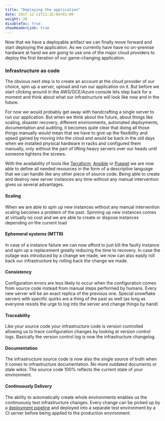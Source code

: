 ```yaml
---
title: "Deploying the application"
date: 2017-12-11T21:35:04+01:00
weight: 20
disableToc: true
showHeaderLink: true 
---
```


Now that we have a deployable artifact we can finally move forward and start deploying the application. As we currently have have no on-premise hardware at hand we are going to use one of the major cloud providers to deploy the first iteration of our game-changing application.

### Infrastructure as code

The obvious next step is to create an account at the cloud provider of our choice, spin up a server, upload and run our application on it. But before we start clicking around in the AWS/GCE/Azure console lets step back for a moment and think about what our infrastructure will look like now and in the future.

For now we would probably get away with handcrafting a single server to run our application. But when we think about the future, about things like scaling, disaster recovery, different environments, automated deployments, documentation and auditing, it becomes quite clear that doing all those things manually would mean that we have to give up the flexibility and speed gained by moving into the cloud and would be back in the old days when we installed physical hardware in racks and configured them manually, only without the part of lifting heavy servers over our heads until someone tightens the screws.

With the availability of tools like [Terraform](https://terraform.io), [Ansible](https://www.ansible.com/overview/how-ansible-works) or [Puppet](https://puppet.com/products/how-puppet-works) we are now able to define all needed resources in the form of a descriptive language that we can handle like any other piece of source code. Being able to create and destroy new server instances any time without any manual intervention gives us several advantages.

#### Scaling
When we are able to spin up new instances without any manual intervention scaling becomes a problem of the past. Spinning up new instances comes at virtually no cost and we are able to create or dispose instances depending on the current load

#### Ephemeral systems (MTTR)
In case of a instance failure we can now afford to just kill the faulty instance and spin up a replacement greatly reducing the time to recovery. In case the outage was introduced by a change we made, we now can also easily roll back our infrastructure by rolling back the change we made.

#### Consistency
Configuration errors are less likely to occur when the configuration comes from source code instead from manual steps performed by humans. Every new server will be an exact replica of the previous one. Special snowflake servers with specific quirks are a thing of the past as well (as long as everyone resists the urge to log into the server and change things by hand)

#### Traceability
Like your source code your infrastructure code is version controlled allowing us to trace configuration changes by looking at version control logs. Basically the version control log is now the infrastructure changelog.

#### Documentation
The infrastructure source code is now also the single source of truth when it comes to infrastructure documentation. No more outdated documents or stale wikis: The source code 100% reflects the current state of your environment.

#### Continuously Delivery
The ability to automatically create whole environments enables us the continuously test infrastructure changes. Every change can be picked up by a [deployment pipeline](https://martinfowler.com/bliki/DeploymentPipeline.html) and deployed into a separate test environment by a CI server before being applied to the production environment.
